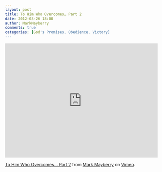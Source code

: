 ```yaml
---
layout: post
title: To Him Who Overcomes… Part 2
date: 2012-08-26 18:00
author: MarkMayberry
comments: true
categories: [God's Promises, Obedience, Victory]
---
```

<iframe src="http://player.vimeo.com/video/48304918" width="500" height="375" frameborder="0" webkitAllowFullScreen mozallowfullscreen allowFullScreen></iframe> <p><a href="http://vimeo.com/48304918">To Him Who Overcomes... Part 2</a> from <a href="http://vimeo.com/user12881872">Mark Mayberry</a> on <a href="http://vimeo.com">Vimeo</a>.</p>
